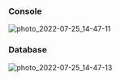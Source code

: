 ### Console
![photo_2022-07-25_14-47-11](https://user-images.githubusercontent.com/93983025/180770794-b30b8a8f-66ec-4e33-bf35-08965bf9b59b.jpg)
### Database
![photo_2022-07-25_14-47-13](https://user-images.githubusercontent.com/93983025/180770786-4dcd202d-8401-4ab0-9f81-ae843895cad7.jpg)

